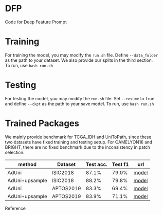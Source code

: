 # DFP
Code for Deep Feature Prompt

Training
====
For training the model, you may modify the `run.sh` file. Define `--data_folder` as the path to your dataset. We also provide our splits in the third section. To run, use `bash run.sh`

Testing
====
For testing the model, you may modify the `run.sh` file. Set `--resume` to True and define `--ckpt` as the path to your save model. To run, use `bash run.sh`

Trained Packages
====
We mainly provide benchmark for TCGA_IDH and UniToPath, since these two datasets have fixed training and testing setup. For CAMELYON16 and BRIGHT, there are no fixed benchmark due to the inconsistency in patch selection. 

| method | Dataset | Test acc. | Test f1 | url |
|-------------------|-------------------|---------------------|--------------------|--------------------|
| AdUni | ISIC2018 | 87.1% | 79.0% | [model](https://drive.google.com/file/d/1XN-jyzkBCiYMGUYNHMj3hwusx6ROwh_G/view?usp=sharing) |
| AdUni+upsample | ISIC2018 | 88.2% | 79.8% | [model](https://drive.google.com/file/d/1BjjxmuvIn23ZuLye52U0V3Xf3Q5rAbYX/view?usp=sharing) | 
| AdUni | APTOS2019 | 83.3%  | 69.4%| [model](https://drive.google.com/file/d/13-mWo2_VHvU8CE5ObCQm7Y76m9VXLvus/view?usp=sharing) |
| AdUni+upsample | APTOS2019 | 83.9% | 71.1% | [model](https://drive.google.com/file/d/1ceGo_NYSqmp4jdTWg-GWjnDNpTxnvdp7/view?usp=sharing) | 

Reference
